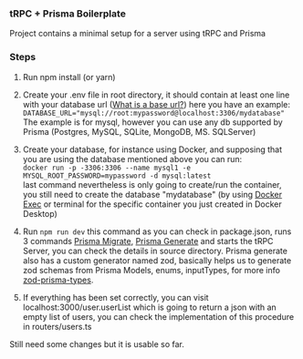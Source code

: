 ### tRPC + Prisma Boilerplate

Project contains a minimal setup for a server using tRPC and Prisma

### Steps

1. Run npm install (or yarn)
2. Create your .env file in root directory, it should contain at least one line
   with your database url ([What is a base url?](https://www.prisma.io/docs/reference/database-reference/connection-urls)) here you have an example:
   <br>
   `DATABASE_URL="mysql://root:mypassword@localhost:3306/mydatabase"`
   <br>
   The example is for mysql, however you can use any db supported by Prisma (Postgres, MySQL, SQLite, MongoDB, MS. SQLServer)
3. Create your database, for instance using Docker, and supposing that you are using the database mentioned above you can run: 
    <br>
   `docker run -p -3306:3306 --name mysql1 -e MYSQL_ROOT_PASSWORD=mypassword -d mysql:latest`
   <br>
    last command nevertheless is only going to create/run the container, you still need to create the database "mydatabase" (by using [Docker Exec](https://docs.docker.com/engine/reference/commandline/exec/) or terminal for the specific container you just created in Docker Desktop)
4. Run ``npm run dev`` this command as you can check in package.json, runs 3 commands [Prisma Migrate](https://www.prisma.io/docs/concepts/components/prisma-migrate), [Prisma Generate](https://www.prisma.io/docs/concepts/components/prisma-client/working-with-prismaclient/generating-prisma-client) and starts the tRPC Server, you can check the details in source directory. 
Prisma generate also has a custom generator named zod, basically helps us to generate zod schemas from Prisma Models, enums, inputTypes, for more info [zod-prisma-types](https://github.com/chrishoermann/zod-prisma-types).

5. If everything has been set correctly, you can visit localhost:3000/user.userList which is going to return a json with an empty list of users, you can check the implementation of this procedure in routers/users.ts


Still need some changes but it is usable so far.

